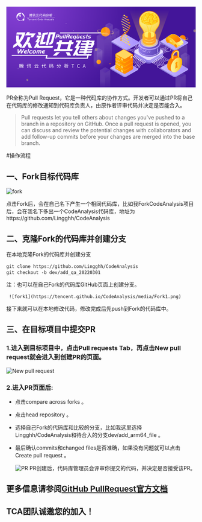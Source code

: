 ![Welcome](../media/Welcome.png)

PR全称为Pull Request，它是一种代码库的协作方式。开发者可以通过PR将自己在代码库的修改通知到代码库负责人，由原作者评审代码并决定是否能合入。
> Pull requests let you tell others about changes you've pushed to a branch in a repository on GitHub. Once a pull request is opened, you can discuss and review the potential changes with collaborators and add follow-up commits before your changes are merged into the base branch.


#操作流程
## 一、Fork目标代码库
![fork](https://tencent.github.io/CodeAnalysis/media/Fork.png)


点击Fork后，会在自己名下产生一个相同代码库，比如我ForkCodeAnalysis项目后，会在我名下多出一个CodeAnalysis代码库，地址为https://github.com/Lingghh/CodeAnalysis

## 二、克隆Fork的代码库并创建分支
在本地克隆Fork的代码库并创建分支

```
git clone https://github.com/Lingghh/CodeAnalysis
git checkout -b dev/add_qa_20220301
```

 注：也可以在自己Fork的代码库GitHub页面上创建分支。

     ![fork1](https://tencent.github.io/CodeAnalysis/media/Fork1.png)

 接下来就可以在本地修改代码，修改完成后先push到Fork的代码库中。


 ## 三、在目标项目中提交PR
 ### 1.进入到目标项目中，点击Pull requests Tab，再点击New pull request就会进入到创建PR的页面。
![New pull request](https://tencent.github.io/CodeAnalysis/media/NewPullRequest.png)

### 2.进入PR页面后:
- 点击compare across forks 。
- 点击head repository 。
- 选择自己Fork的代码库和比较的分支，比如我这里选择Lingghh/CodeAnalysis和待合入的分支dev/add_arm64_file 。
- 最后确认commits和changed files是否准确，如果没有问题就可以点击Create pull request 。

  ![PR](https://tencent.github.io/CodeAnalysis/media/PR.png)
PR创建后，代码库管理员会评审你提交的代码，并决定是否接受该PR。

## 更多信息请参阅[GitHub PullRequest官方文档](https://docs.github.com/cn/pull-requests/collaborating-with-pull-requests/proposing-changes-to-your-work-with-pull-requests/about-pull-requests/) 

## TCA团队诚邀您的加入！

